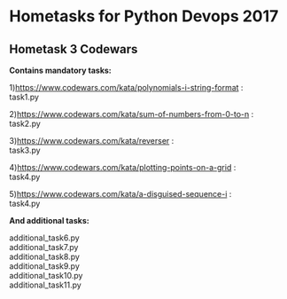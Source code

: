 # Hometasks for Python Devops 2017

<H2>Hometask 3 Codewars</H2>


<b>Contains mandatory tasks:</b>

1)https://www.codewars.com/kata/polynomials-i-string-format :<br>
task1.py  

2)https://www.codewars.com/kata/sum-of-numbers-from-0-to-n :<br>
task2.py 

3)https://www.codewars.com/kata/reverser :<br>
task3.py 

4)https://www.codewars.com/kata/plotting-points-on-a-grid :<br>
task4.py 

5)https://www.codewars.com/kata/a-disguised-sequence-i :<br>
task4.py<br>


<b>And additional tasks:</b><br>

additional_task6.py <br>
additional_task7.py<br>
additional_task8.py<br>
additional_task9.py <br>
additional_task10.py<br>
additional_task11.py<br>



